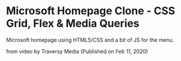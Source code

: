 # Microsoft Homepage Clone - CSS Grid, Flex & Media Queries

Microsoft homepage using HTML5/CSS and a bit of JS for the menu.

from video by Traversy Media (Published on Feb 11, 2020)
